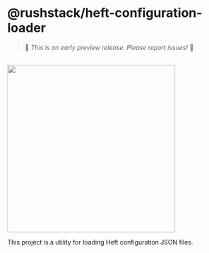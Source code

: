 # @rushstack/heft-configuration-loader

> 🚨 *This is an early preview release. Please report issues!* 🚨

<div>
  <br />
  <a href="https://rushstack.io/pages/heft/overview/">
    <img width="380" src="https://rushstack.io/images/heft-logo-horse.svg">
  </a>
  <p />
</div>

This project is a utility for loading Heft configuration JSON files.
